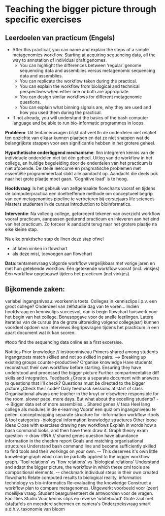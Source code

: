 # Teaching the bigger picture through specific exercises

## Leerdoelen van practicum (Engels)
* After this practical, you can name and explain the steps of a simple metagenomics workflow. Starting at acquiring sequencing data, all the way to annotation of individual draft genomes.
  * You can highlight the differences between ‘regular’ genome sequencing data and assemblies versus metagenomic sequencing data and assemblies.
  * You can replicate the workflow taken during the practical.
  * You can explain the workflow from biological and technical perspectives when either one or both are appropriate. 
  * You can design similar workflows for different metagenomic questions.
  * You can explain what binning signals are, why they are used and how you used them during the practical.
* If not already, you will understand the basics of the bash computer language and be able to run bio-informatic programmes in loops.

**Probleem**: Uit tentamenvragen blijkt dat veel lln de onderdelen niet relatief ten opzichte van elkaar kunnen plaatsen en dat ze niet snappen wat de belangrijkste stappen voor een significantie hebben in het grotere geheel.

**Hypothetische onderliggend mechanisme**: llnn integreren kennis van de individuele onderdelen niet tot één geheel. Uitleg van de workflow in het college, en huidige begeleiding door de onderdelen van het practicum is niet afdoende. De steile leercurve en pragmatische problemen met essentiële programmeertaal slokt alle aandacht op. Aandacht die deels ook naar het grote plaatje moet gaan. 'Cognitive load' is te hoog.

**Hoofdvraag**: Is het gebruik van zelfgemaakte flowcharts vooraf en tijdens de computerpractica een doeltreffende methode om conceptueel begrip van een metagenomics pipeline te verbeteren bij eerstejaars life sciences Masters studenten in de cursus introduction to bioinformatics.

**Interventie**: Na volledig college, geforceerd tekenen van overzicht workflow vooraf practicum, aanpassen gedurend practicum en inleveren aan het eind van het practicum. Zo forceer ik aandacht terug naar het grotere plaatje na elke kleine stap.

Na elke praktische stap de llnen deze stap ofwel
- af laten vinken in flowchart
- als deze mist, toevoegen aan flowchart

**Data**: tentamenvraag volgorde workflow vergelijkbaar met vorige jaren en met hun getekende workflow.
Één getekende workflow vooraf (incl. vinkjes)
Één workflow opgebouwd tijdens het practicum (incl vinkjes).

## Bijkomende zaken: 
variabel ingangsniveau: voorkennis toets.
Colleges in kennisclips i.p.v. een groot college? Onderdeel van zelfstudie dag van te voren…
Indien hoofdvraag en kennisclips succesvol, dan is begin flowchart huiswerk voor het begin van het college.
Bonusopgave voor de snelle leerlingen. 
Latere iteraties van de cursus (na de grote uitbreiding volgend collegejaar) kunnen voordeel opdoen van interviews
Begripsvragen tijdens het practicum in een apart document wat ik kan scoren.

#todo find the sequencing data online as a first excersise. 

Notities
Prior knowledge // instroomniveau
Primers shared among students
ingangstoets match skilled and not so skilled in pairs.
--> Breaking up existing groups counter-productive?
Organise knowledge
Have students reconstruct their own workflow before starting. Ensuring they have understood and processed the bigger picture
Further compartmentalise diff skills and integration.
Feedback
¿Create a separate document with answers to questions that I'll check? Questions must be directed to the bigger picture
¿Check their code?
Daily feedback sessions at start of class
Organisational
always one teacher in the kruyt or elsewhere responsible for the room.
slower pace, more days. But what about the excelling students?
--> Bigger data set of more assemblies... Shared genes // taxa
Heel lang college als modules in de e-learning
Vooraf een quiz om ingangsniveau te peilen.
conceptmapping
separate structure for
-information workflow
-tools & tool categories
-biological information
knowledge structures
Other loose ideas
Close with exercises drawing new workflows
Explain in words how a bash command looks, and then have them draw it.
Graph theory exam question -> draw
rRNA // shared genes question
have abundance information in the checkm report
Goals and matching organisational structures
Understand bash command line and become sufficiently skilled to find tools and their workings on your own.
-- This deserves it's own little knowledge graph which can be partially applied to the bigger workflow graph. 'Tool relations' vs 'flow relations' vs 'biological relations'
Understand and adapt the bigger picture, the workflow in which these cml tools are compositional elements.
-- checkmark individual steps in their own created flowcharts
Relate computed results to biological reality, informatics technology vs bio-informatics
Re-evaluating the knowledge
Construct a workflow plan to compare metagenomes.
Uitgewerkt voorbeeld voor (zeer) moeilijke vraag. Student beargumenteert de antwoorden voor de vragen.
Facilities
Studio Voor kennis clips en reverse 'whiteboard'
Grote zaal met (sta)tafels en meerdere schermen en camera's
Onderzoeksvraag
smart
a.d.h.v. taxonomie van bloom



